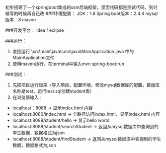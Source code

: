 初步搭建了一个springboot集成的ssm后端框架，里面代码都是测试代码，到时候写的时候再自己改
###环境配置：
JDK：1.8
Spring boot版本：2.4.4
mysql版本：8
maven

###开发平台：
idea / eclipse

###运行：
1. 直接运行 \src\main\java\com\java\MainApplication.java 中的MainApplication文件
2. 使用maven运行，在terminal中输入mvn spring-boot:run

###测试：
1. 先把项目运行起来（导入项目，配置环境，修改mysql数据库的配置，数据库名称是test，运行test.sql创建student表）
2. 在浏览器输入：
 * localhost：8088 -> 显示index.html 内容
 * localhost:8080/index.html -> 全路径访问index.html，显示index.html 内容
 * localhost:8088/student/hello -> 显示hello world
 * localhost:8088/student/searchStudent -> 返回从mysql数据库中查询到的学生数据，数据格式为json
 * localhost:8088/student/findStudent -> 返回从mysql数据库中查询到的学生数据，数据格式为json